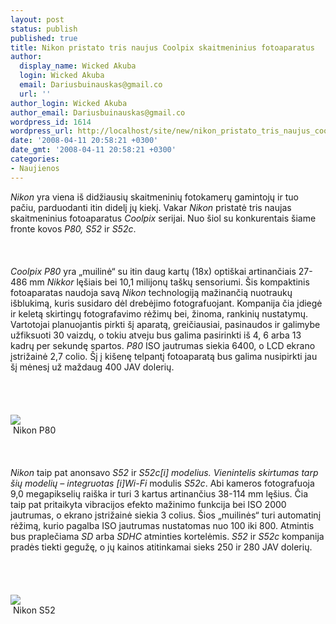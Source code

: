```yaml
---
layout: post
status: publish
published: true
title: Nikon pristato tris naujus Coolpix skaitmeninius fotoaparatus
author:
  display_name: Wicked Akuba
  login: Wicked Akuba
  email: Dariusbuinauskas@gmail.co
  url: ''
author_login: Wicked Akuba
author_email: Dariusbuinauskas@gmail.co
wordpress_id: 1614
wordpress_url: http://localhost/site/new/nikon_pristato_tris_naujus_coolpix_skaitmeninius_fotoaparatus/
date: '2008-04-11 20:58:21 +0300'
date_gmt: '2008-04-11 20:58:21 +0300'
categories:
- Naujienos
---
```

<p><i>Nikon</i> yra viena iš didžiausių skaitmeninių fotokamerų gamintojų ir tuo pačiu, parduodanti itin didelį jų kiekį. Vakar <i>Nikon</i> pristatė tris naujas skaitmeninius fotoaparatus <i>Coolpix</i> serijai. Nuo šiol su konkurentais šiame fronte kovos <i>P80, S52</i> ir <i>S52c</i>.<br />
<br><br />
<br><i>Coolpix P80</i> yra „muilinė“ su itin daug kartų (18x) optiškai artinančiais 27-486 mm <i>Nikkor</i> lęšiais bei 10,1 milijonų taškų sensoriumi. Šis kompaktinis fotoaparatas naudoja savą <i>Nikon</i> technologiją mažinančią nuotraukų išblukimą, kuris susidaro dėl drebėjimo fotografuojant. Kompanija čia įdiegė ir keletą skirtingų fotografavimo rėžimų bei, žinoma, rankinių nustatymų. Vartotojai planuojantis pirkti šį aparatą, greičiausiai, pasinaudos ir galimybe užfiksuoti 30 vaizdų, o tokiu atveju bus galima pasirinkti iš 4, 6 arba 13 kadrų per sekundę spartos. <i>P80</i> ISO jautrumas siekia 6400, o LCD ekrano įstrižainė 2,7 colio. Šį į kišenę telpantį fotoaparatą bus galima nusipirkti jau šį mėnesį už maždaug 400 JAV dolerių.<br />
<br><br />
<br><br><img src="http://www.technews.lt/upl/Failai/NikonP80.jpg"><br> <span class="saltinis">Nikon P80</span><br />
<br><br />
<br><i>Nikon</i> taip pat anonsavo <i>S52</i> ir <i>S52c[i] modelius. Vienintelis skirtumas tarp šių modelių – integruotas [i]Wi-Fi</i> modulis <i>S52c</i>. Abi kameros fotografuoja 9,0 megapikselių raiška ir turi 3 kartus artinančius 38-114 mm lęšius. Čia taip pat pritaikyta vibracijos efekto mažinimo funkcija bei ISO 2000 jautrumas, o ekrano įstrižainė siekia 3 colius. Šios „muilinės“ turi automatinį rėžimą, kurio pagalba ISO jautrumas nustatomas nuo 100 iki 800. Atmintis bus praplečiama <i>SD</i> arba <i>SDHC</i> atminties kortelėmis. <i>S52</i> ir <i>S52c</i> kompanija pradės tiekti gegužę, o jų kainos atitinkamai sieks 250 ir 280 JAV dolerių.<br />
<br><br />
<br><br><img src="http://www.technews.lt/upl/Failai/NikonS52.jpg"><br> <span class="saltinis">Nikon S52</span></p>
